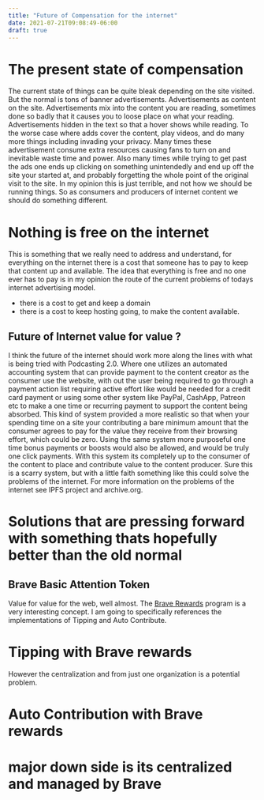 ```yaml
---
title: "Future of Compensation for the internet"
date: 2021-07-21T09:08:49-06:00
draft: true
---
```


# The present state of compensation

The current state of things can be quite bleak depending on the site visited. But the normal is tons of banner advertisements. Advertisements as content on the site. Advertisements mix into the content you are reading, sometimes done so badly that it causes you to loose place on what your reading. Advertisements hidden in the text so that a hover shows while reading. To the worse case where adds cover the content, play videos, and do many more things including invading your privacy. Many times these advertisement consume extra resources causing fans to turn on and inevitable waste time and power. Also many times while trying to get past the ads one ends up clicking on something unintendedly and end up off the site your started at, and probably forgetting the whole point of the original visit to the site. In my opinion this is just terrible, and not how we should be running things. So as consumers and producers of internet content we should do something different.

# Nothing is free on the internet

This is something that we really need to address and understand, for everything on the internet there is a cost that someone has to pay to keep that content up and available. The idea that everything is free and no one ever has to pay is in my opinion the route of the current problems of todays internet advertising model. 

- there is a cost to get and keep a domain
- there is a cost to keep hosting going, to make the content available.  

## Future of Internet value for value ? 

I think the future of the internet should work more along the lines with what is being tried with Podcasting 2.0. Where one utilizes an automated accounting system that can provide payment to the content creator as the consumer use the website, with out the user being required to go through a payment action list requiring active effort like would be needed for a credit card payment or using some other system like PayPal, CashApp, Patreon etc to make a one time or recurring payment to support the content being absorbed. This kind of system provided a more realistic  so that when your spending time on a site your contributing a bare minimum amount that the consumer agrees to pay for the value they receive from their browsing effort, which could be zero. Using the same system more purposeful one time bonus payments or boosts would also be allowed, and would be truly one click payments. With this system its completely up to the consumer of the content to place and contribute value to the content producer. Sure this is a scarry system, but with a little faith something like this could solve the problems of the internet. For more information on the problems of the internet see IPFS project and archive.org.


# Solutions that are pressing forward with something thats hopefully better than the old normal

## Brave Basic Attention Token

Value for value for the web, well almost. The [Brave Rewards](https://brave.com/brave-rewards/) program is a very interesting concept. I am going to specifically references the implementations of Tipping and Auto Contribute. 

# Tipping with Brave rewards
However the centralization and from just one organization is a potential problem. 

# Auto Contribution with Brave rewards


# major down side is its centralized and managed by Brave



